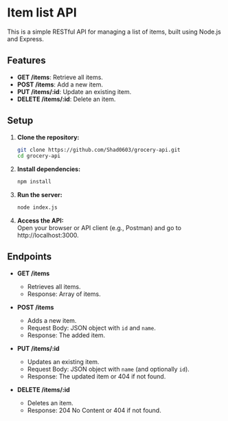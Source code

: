 # Item list API

This is a simple RESTful API for managing a list of items, built using Node.js and Express.

## Features

- **GET /items**: Retrieve all items.
- **POST /items**: Add a new item.
- **PUT /items/:id**: Update an existing item.
- **DELETE /items/:id**: Delete an item.

## Setup

1. **Clone the repository:**
   ```bash
   git clone https://github.com/Shad0603/grocery-api.git
   cd grocery-api
2. **Install dependencies:**
   ```bash
   npm install
3. **Run the server:**
   ```bash
   node index.js
4. **Access the API:**  
   Open your browser or API client (e.g., Postman) and go to http://localhost:3000.


   
## Endpoints

- **GET /items**
  - Retrieves all items.
  - Response: Array of items.

- **POST /items**
  - Adds a new item.
  - Request Body: JSON object with `id` and `name`.
  - Response: The added item.

- **PUT /items/:id**
  - Updates an existing item.
  - Request Body: JSON object with `name` (and optionally `id`).
  - Response: The updated item or 404 if not found.

- **DELETE /items/:id**
  - Deletes an item.
  - Response: 204 No Content or 404 if not found.
